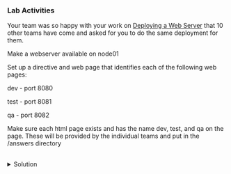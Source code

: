 ### Lab Activities
Your team was so happy with your work on [Deploying a Web Server](https://killercoda.com/het-tanis/course/Linux-Labs/101-configure-apache-server) that 10 other teams have come and asked for you to do the same deployment for them.

Make a webserver available on node01

Set up a directive and web page that identifies each of the following web pages:

dev - port 8080

test - port 8081

qa - port 8082

Make sure each html page exists and has the name dev, test, and qa on the page. These will be provided by the individual teams and put in the /answers directory

<br>

<details>
<summary>Solution</summary>

Check your hosts file

```plain
cat /root/hosts
```{{exec}}

Check your virtual hosts and index files. Modify this command for all the files in that directory.

```plain
cat /answers/dev*
```{{exec}}

Create each component of the /root/web_environment.yaml file. (If you get stuck you can find this file in /answers/web_environment.yaml)

Run against the [webservers] host group

```plain
---

- name: Web Environment
  hosts: webservers
  vars:
  gather_facts: True
  become: True
  tasks:

```

Create the section to install apache2

```plain
  - name: Install Apache2 Server
    apt:
      name: "apache2"
      state: latest
```

Create the directories for each environmentn

```plain
  - name: Create directories for environments
    file:
      path: "/var/www/html_{{item}}"
      state: directory
    loop:
    - dev
    - test
    - qa
    notify:
      - Restart apache
```

Add the listener ports to the correct configuration file

```plain

  - name: Add the Listener ports to /etc/apache2/ports.conf
    lineinfile:
      path: /etc/apache2/ports.conf
      insertafter: '^Listen'
      state: present
      line: "{{item}}"
    loop:
    - 'Listen 8080'
    - 'Listen 8081'
    - 'Listen 8082'
    notify:
      - Restart apache

```

Push the html files that the teams have given you into the right directories.

```plain
  - name: Push the html for each page over
    copy:
      src: "/answers/{{item.name}}"
      dest: "/var/www/html_{{item.env}}/index.html"
    loop:
    - { env: 'dev', name: 'dev_index.html'}
    - { env: 'test', name: 'test_index.html'}
    - { env: 'qa', name: 'qa_index.html'}
    notify:
      - Restart apache
```

In each of those blocks above you set a notification if something is changed. Now you have to create the handler that gets used in the event a notification happens.

```plain
  handlers:

  - name: Restart apache
    systemd:
      state: restarted
      name: apache2
```

If you need to copy the deployment file from the answers, use this.

```plain
cp /answers/web_environment.yaml /root/web_environment.yaml
```{{exec}}

Run your completed playbook to deploy all environments

```plain
ansible-playbook -i /root/hosts /root/web_environment.yaml
```{{exec}}

Run it a second time to see all the events that no longer have to happen. Did the handler run the second time? Why or why not?

Verify that each of the listeners are from the correct environments.
```plain
curl node01:8080
curl node01:8081
curl node01:8082
```{{exec}}

If this has all worked, you've completed this lab and are ready to move on.

</details>